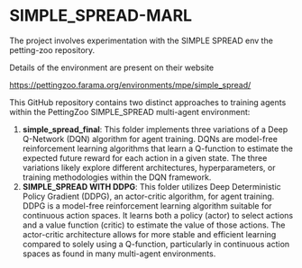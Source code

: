 # SIMPLE_SPREAD-MARL
The project involves experimentation with the SIMPLE SPREAD env the petting-zoo repository.

Details of the environment are present on their website

https://pettingzoo.farama.org/environments/mpe/simple_spread/

This GitHub repository contains two distinct approaches to training agents within the PettingZoo SIMPLE_SPREAD multi-agent environment:

1. **simple_spread_final**: This folder implements three variations of a Deep Q-Network (DQN) algorithm for agent training.  DQNs are model-free reinforcement learning algorithms that learn a Q-function to estimate the expected future reward for each action in a given state.  The three variations likely explore different architectures, hyperparameters, or training methodologies within the DQN framework.
2.  **SIMPLE_SPREAD WITH DDPG**: This folder utilizes Deep Deterministic Policy Gradient (DDPG), an actor-critic algorithm, for agent training.  DDPG is a model-free reinforcement learning algorithm suitable for continuous action spaces.  It learns both a policy (actor) to select actions and a value function (critic) to estimate the value of those actions. The actor-critic architecture allows for more stable and efficient learning compared to solely using a Q-function, particularly in continuous action spaces as found in many multi-agent environments.
